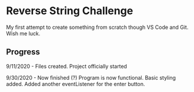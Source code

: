 # Reverse String Challenge

My first attempt to create something from scratch though VS Code and Git. Wish me luck.

## Progress

9/11/2020 - Files created. Project officially started

9/30/2020 - Now finished (?) Program is now functional. Basic styling added. Added another eventListener for the enter button.
